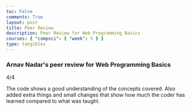```yaml
---
toc: False
comments: True
layout: post
title: Peer Review
description: Peer Review for Web Programming Basics
courses: { "compsci": { "week": 5 } }
type: tangibles
---
```


### Arnav Nadar's peer review for Web Programming Basics

 4/4

The code shows a good understanding of the concepts covered. Also added extra things and small changes that show how much the coder has learned compared to what was taught.